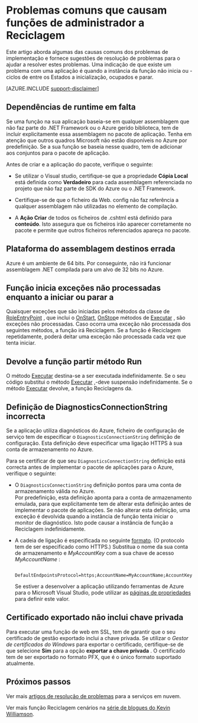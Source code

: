 <properties
   pageTitle="As causas mais comuns das funções de serviço em nuvem Reciclagem | Microsoft Azure"
   description="Uma função de serviço de nuvem inesperadamente Reciclagens da pode causar o tempo de inatividade significativo. Aqui estão alguns problemas comuns que causam funções de administrador a ser reciclados, que poderão ajudá-lo a reduzir o tempo de inatividade."
   services="cloud-services"
   documentationCenter=""
   authors="simonxjx"
   manager="felixwu"
   editor=""
   tags="top-support-issue"/>
<tags
   ms.service="cloud-services"
   ms.devlang="na"
   ms.topic="article"
   ms.tgt_pltfrm="na"
   ms.workload="tbd"
   ms.date="09/02/2016"
   ms.author="v-six" />

# <a name="common-issues-that-cause-roles-to-recycle"></a>Problemas comuns que causam funções de administrador a Reciclagem

Este artigo aborda algumas das causas comuns dos problemas de implementação e fornece sugestões de resolução de problemas para o ajudar a resolver estes problemas. Uma indicação de que existe um problema com uma aplicação é quando a instância da função não inicia ou -ciclos de entre os Estados a inicialização, ocupados e parar.

[AZURE.INCLUDE [support-disclaimer](../../includes/support-disclaimer.md)]

## <a name="missing-runtime-dependencies"></a>Dependências de runtime em falta

Se uma função na sua aplicação baseia-se em qualquer assemblagem que não faz parte do .NET Framework ou o Azure gerido biblioteca, tem de incluir explicitamente essa assemblagem no pacote de aplicação. Tenha em atenção que outros quadros Microsoft não estão disponíveis no Azure por predefinição. Se a sua função se baseia nesse quadro, tem de adicionar aos conjuntos para o pacote de aplicação.

Antes de criar e a aplicação do pacote, verifique o seguinte:

- Se utilizar o Visual studio, certifique-se que a propriedade **Cópia Local** está definida como **Verdadeiro** para cada assemblagem referenciada no projeto que não faz parte de SDK do Azure ou o .NET Framework.

- Certifique-se de que o ficheiro da Web. config não faz referência a qualquer assemblagem não utilizadas no elemento de compilação.

- A **Ação Criar** de todos os ficheiros de .cshtml está definido para **conteúdo**. Isto assegura que os ficheiros irão aparecer corretamente no pacote e permite que outros ficheiros referenciados apareça no pacote.

## <a name="assembly-targets-wrong-platform"></a>Plataforma do assemblagem destinos errada

Azure é um ambiente de 64 bits. Por conseguinte, não irá funcionar assemblagem .NET compilada para um alvo de 32 bits no Azure.

## <a name="role-throws-unhandled-exceptions-while-initializing-or-stopping"></a>Função inicia exceções não processadas enquanto a iniciar ou parar a

Quaisquer exceções que são iniciadas pelos métodos da classe de [RoleEntryPoint] , que inclui o [OnStart], [OnStop]e métodos de [Executar] , são exceções não processadas. Caso ocorra uma exceção não processada dos seguintes métodos, a função irá Reciclagem. Se a função é Reciclagem repetidamente, poderá deitar uma exceção não processada cada vez que tenta iniciar.

## <a name="role-returns-from-run-method"></a>Devolve a função partir método Run

O método [Executar] destina-se a ser executada indefinidamente. Se o seu código substitui o método [Executar] ,-deve suspensão indefinidamente. Se o método [Executar] devolve, a função Reciclagens da.

## <a name="incorrect-diagnosticsconnectionstring-setting"></a>Definição de DiagnosticsConnectionString incorrecta

Se a aplicação utiliza diagnósticos do Azure, ficheiro de configuração de serviço tem de especificar o `DiagnosticsConnectionString` definição de configuração. Esta definição deve especificar uma ligação HTTPS à sua conta de armazenamento no Azure.

Para se certificar de que seu `DiagnosticsConnectionString` definição está correcta antes de implementar o pacote de aplicações para o Azure, verifique o seguinte:  

- O `DiagnosticsConnectionString` definição pontos para uma conta de armazenamento válida no Azure.  
  Por predefinição, esta definição aponta para a conta de armazenamento emulada, para que explicitamente tem de alterar esta definição antes de implementar o pacote de aplicações. Se não alterar esta definição, uma exceção é devolvida quando a instância de função tenta iniciar o monitor de diagnóstico. Isto pode causar a instância de função a Reciclagem indefinidamente.

- A cadeia de ligação é especificada no seguinte [formato](../storage/storage-configure-connection-string.md). (O protocolo tem de ser especificado como HTTPS.) Substitua o nome da sua conta de armazenamento e *MyAccountKey* com a sua chave de acesso *MyAccountName* :    

        DefaultEndpointsProtocol=https;AccountName=MyAccountName;AccountKey=MyAccountKey

  Se estiver a desenvolver a aplicação utilizando ferramentas de Azure para o Microsoft Visual Studio, pode utilizar as [páginas de propriedades](https://msdn.microsoft.com/library/ee405486) para definir este valor.

## <a name="exported-certificate-does-not-include-private-key"></a>Certificado exportado não inclui chave privada

Para executar uma função de web em SSL, tem de garantir que o seu certificado de gestão exportado inclui a chave privada. Se utilizar o *Gestor de certificados do Windows* para exportar o certificado, certifique-se de que selecione **Sim** para a opção **exportar a chave privada** . O certificado tem de ser exportado no formato PFX, que é o único formato suportado atualmente.

## <a name="next-steps"></a>Próximos passos

Ver mais [artigos de resolução de problemas](https://azure.microsoft.com/documentation/articles/?tag=top-support-issue&product=cloud-services) para a serviços em nuvem.

Ver mais função Reciclagem cenários na [série de blogues do Kevin Williamson](http://blogs.msdn.com/b/kwill/archive/2013/08/09/windows-azure-paas-compute-diagnostics-data.aspx).

[RoleEntryPoint]: https://msdn.microsoft.com/library/microsoft.windowsazure.serviceruntime.roleentrypoint.aspx
[OnStart]: https://msdn.microsoft.com/library/microsoft.windowsazure.serviceruntime.roleentrypoint.onstart.aspx
[OnStop]: https://msdn.microsoft.com/library/microsoft.windowsazure.serviceruntime.roleentrypoint.onstop.aspx
[Executar]: https://msdn.microsoft.com/library/microsoft.windowsazure.serviceruntime.roleentrypoint.run.aspx
